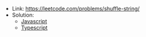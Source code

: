 - Link: https://leetcode.com/problems/shuffle-string/
- Solution:
  - [Javascript](index.js)
  - [Typescript](index.ts)